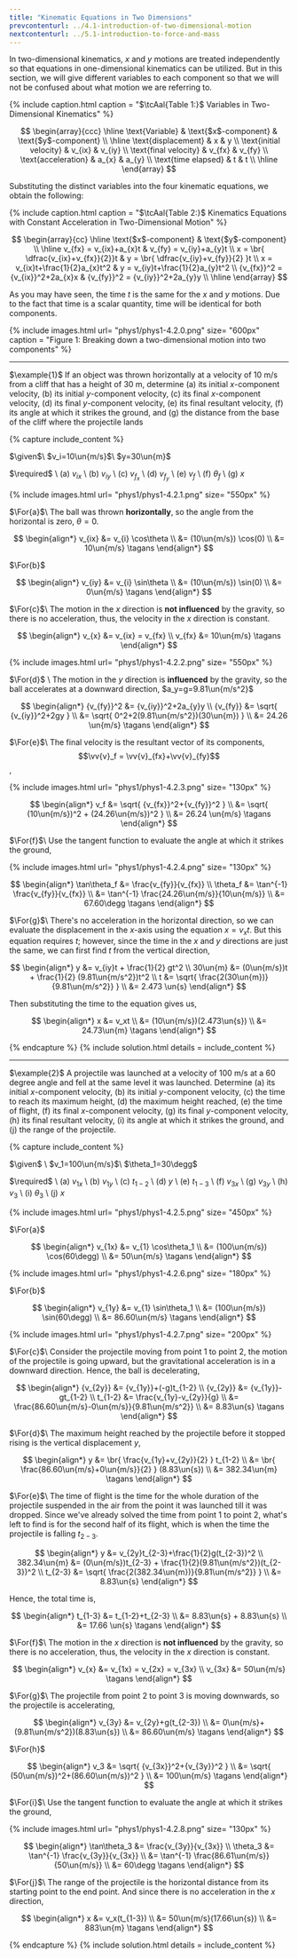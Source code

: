 ```yaml
---
title: "Kinematic Equations in Two Dimensions"
prevcontenturl: ../4.1-introduction-of-two-dimensional-motion
nextcontenturl: ../5.1-introduction-to-force-and-mass
---
```





In two-dimensional kinematics, $x$ and $y$ motions are treated independently so that equations in one-dimensional kinematics can be utilized. But in this section, we will give different variables to each component so that we will not be confused about what motion we are referring to.

{% include caption.html 
    caption = "$\tcAal{Table 1:}$ Variables in Two-Dimensional Kinematics"
%}

$$
\begin{array}{ccc}
	\hline
	\text{Variable} & \text{$x$-component} & \text{$y$-component} \\
	\hline
	\text{displacement}	    & x		    & y \\
	\text{initial velocity}	& v_{ix}	& v_{iy} \\
	\text{final velocity}	& v_{fx}	& v_{fy} \\
	\text{acceleration}	    & a_{x}		& a_{y} \\
	\text{time elapsed}	    & t			& t	 \\
	\hline
\end{array}
$$





Substituting the distinct variables into the four kinematic equations, we obtain the following: 


{% include caption.html 
    caption = "$\tcAal{Table 2:}$ Kinematics Equations with Constant Acceleration in Two-Dimensional Motion"
%}

$$
\begin{array}{cc}
	\hline
	\text{$x$-component} & \text{$y$-component} \\
	\hline
	v_{fx} = v_{ix}+a_{x}t			    & v_{fy} = v_{iy}+a_{y}t	\\
	x = \br{ \dfrac{v_{ix}+v_{fx}}{2}}t 	& y = \br{ \dfrac{v_{iy}+v_{fy}}{2} }t \\
	x = v_{ix}t+\frac{1}{2}a_{x}t^2	    & y = v_{iy}t+\frac{1}{2}a_{y}t^2 \\
	{v_{fx}}^2 = {v_{ix}}^2+2a_{x}x	    & {v_{fy}}^2 = {v_{iy}}^2+2a_{y}y \\	
	\hline
\end{array}
$$







As you may have seen, the time $t$ is the same for the $x$ and $y$ motions. Due to the fact that time is a scalar quantity, time will be identical for both components.




{% include images.html 
    url= "phys1/phys1-4.2.0.png" 
    size= "600px"
    caption = "Figure 1: Breaking down a two-dimensional motion into two components"
%}


---
$\example{1}$
If an object was thrown horizontally at a velocity of 10 m/s from a cliff that has a height of 30 m, determine (a) its initial $x$-component velocity,  (b)  its  initial  $y$-component  velocity,  (c)  its  final  $x$-component velocity, (d) its final $y$-component velocity, (e) its final resultant velocity, (f) its angle at which it strikes the ground, and (g) the distance from the base of the cliff where the projectile lands

{% capture include_content %}

$\given$\\
$v_i=10\un{m/s}$\\
$y=30\un{m}$


$\required$ \\
(a) $v_{ix}$ \\
(b) $v_{iy}$ \\
(c) $v_{f_x}$ \\
(d) $v_{f_y}$ \\
(e) $v_{f}$ \\
(f) $\theta_f$ \\
(g) $x$


{% include images.html 
    url= "phys1/phys1-4.2.1.png" 
    size= "550px"
%}

$\For{a}$\\
The ball was thrown **horizontally**, so the angle from the horizontal is zero, $\theta=0$.

$$
\begin{align*}
	v_{ix} &= v_{i} \cos\theta \\
	&= (10\un{m/s}) \cos(0) \\
	&= 10\un{m/s}		\tagans
\end{align*}
$$

$\For{b}$

$$
\begin{align*}
	v_{iy} &= v_{i} \sin\theta \\
	&= (10\un{m/s}) \sin(0) \\
	&= 0\un{m/s}		\tagans
\end{align*}
$$



$\For{c}$\\
The motion in the $x$ direction is **not influenced** by the gravity, so there is no acceleration, thus, the velocity in the $x$ direction is constant.

$$
\begin{align*}
	v_{x} &= v_{ix} = v_{fx} \\
	v_{fx} &= 10\un{m/s}	\tagans
\end{align*}
$$

{% include images.html 
    url= "phys1/phys1-4.2.2.png" 
    size= "550px"
%}




$\For{d}$ \\
The motion in the $y$ direction is **influenced** by the gravity, so the ball accelerates at a downward direction, $a_y=g=9.81\un{m/s^2}$

$$
\begin{align*}
	{v_{fy}}^2 &= {v_{iy}}^2+2a_{y}y \\
	{v_{fy}} &= \sqrt{ {v_{iy}}^2+2gy } \\
	&= \sqrt{ 0^2+2(9.81\un{m/s^2})(30\un{m}) } \\
	&= 24.26 \un{m/s}		\tagans
\end{align*}
$$



$\For{e}$\\
The final velocity is the resultant vector of its components, $$\vv{v}_f = \vv{v}_{fx}+\vv{v}_{fy}$$,

{% include images.html 
    url= "phys1/phys1-4.2.3.png" 
    size= "130px"
%}

$$
\begin{align*}
	v_f &= \sqrt{ {v_{fx}}^2+{v_{fy}}^2 } \\
	&= \sqrt{ (10\un{m/s})^2 + (24.26\un{m/s})^2 } \\
	&=  26.24 \un{m/s} 	\tagans
\end{align*}
$$



$\For{f}$\\
Use the tangent function to evaluate the angle at which it strikes the ground,

{% include images.html 
    url= "phys1/phys1-4.2.4.png" 
    size= "130px"
%}

$$
\begin{align*}
	\tan\theta_f &= \frac{v_{fy}}{v_{fx}} \\
	\theta_f &= \tan^{-1} \frac{v_{fy}}{v_{fx}} \\
	&= \tan^{-1} \frac{24.26\un{m/s}}{10\un{m/s}} \\
	&= 67.60\degg		\tagans
\end{align*}
$$


$\For{g}$\\
There's no acceleration in the horizontal direction, so we can evaluate the displacement in the $x$-axis using the equation $x=v_xt$. But this equation requires $t$; however, since the time in the $x$ and $y$ directions are just the same, we can first find $t$ from the vertical direction,

$$
\begin{align*}
	y &= v_{iy}t + \frac{1}{2} gt^2 \\
	30\un{m} &= (0\un{m/s})t + \frac{1}{2} (9.81\un{m/s^2})t^2 \\
	t &= \sqrt{ \frac{2(30\un{m})}{9.81\un{m/s^2}} } \\
	&= 2.473 \un{s}
\end{align*}
$$

Then substituting the time to the equation gives us,

$$
\begin{align*}
	x &= v_xt \\
	&= (10\un{m/s})(2.473\un{s}) \\
	&= 24.73\un{m}		\tagans
\end{align*}
$$


{% endcapture %}
{% include solution.html details = include_content %}


















---
$\example{2}$
A projectile was launched at a velocity of 100 m/s at a 60 degree angle and fell at the same level it was launched. Determine 
(a) its initial $x$-component velocity, 
(b) its initial $y$-component velocity, 
(c) the time to reach its maximum height, 
(d) the maximum height reached, 
(e) the time of flight, 
(f) its final $x$-component velocity, 
(g) its final $y$-component velocity, 
(h) its final resultant velocity, 
(i) its angle at which it strikes the ground, and 
(j) the range of the projectile.

{% capture include_content %}

$\given$ \\
$v_1=100\un{m/s}$\\
$\theta_1=30\degg$

$\required$ \\
(a) $v_{1x}$ \\
(b) $v_{1y}$ \\
(c) $t_{1-2}$ \\
(d) $y$ \\
(e) $t_{1-3}$ \\
(f) $v_{3x}$ \\
(g) $v_{3y}$ \\
(h) $v_{3}$ \\
(i) $\theta_3$ \\
(j) $x$

{% include images.html 
    url= "phys1/phys1-4.2.5.png" 
    size= "450px"
%}

$\For{a}$

$$
\begin{align*}
	v_{1x} &= v_{1} \cos\theta_1 \\
	&= (100\un{m/s}) \cos(60\degg) \\
	&= 50\un{m/s}		\tagans
\end{align*}
$$

{% include images.html 
    url= "phys1/phys1-4.2.6.png" 
    size= "180px"
%}


$\For{b}$

$$
\begin{align*}
	v_{1y} &= v_{1} \sin\theta_1 \\
	&= (100\un{m/s}) \sin(60\degg) \\
	&= 86.60\un{m/s}		\tagans
\end{align*}
$$

{% include images.html 
    url= "phys1/phys1-4.2.7.png" 
    size= "200px"
%}



$\For{c}$\\
Consider the projectile moving from point 1 to point 2, the motion of the projectile is going upward, but the gravitational acceleration is in a downward direction. Hence, the ball is decelerating, 

$$
\begin{align*}
	{v_{2y}} &= {v_{1y}}+(-g)t_{1-2} \\
	{v_{2y}} &= {v_{1y}}-gt_{1-2} \\
	t_{1-2} &= \frac{v_{1y}-v_{2y}}{g} \\
	&= \frac{86.60\un{m/s}-0\un{m/s}}{9.81\un{m/s^2}} \\
	&= 8.83\un{s}		\tagans
\end{align*}
$$

$\For{d}$\\
The maximum height reached by the projectile before it stopped rising is the vertical displacement $y$,

$$
\begin{align*}
	y &= \br{ \frac{v_{1y}+v_{2y}}{2} } t_{1-2} \\
	&= \br{ \frac{86.60\un{m/s}+0\un{m/s}}{2} } (8.83\un{s}) \\
	&= 382.34\un{m}	\tagans
\end{align*}
$$

$\For{e}$\\
The time of flight is the time for the whole duration of the projectile suspended in the air from the point it was launched till it was dropped. Since we've already solved the time from point 1 to point 2, what's left to find is for the second half of its flight, which is when the time the projectile is falling $t_{2-3}$.

$$
\begin{align*}
	y &= v_{2y}t_{2-3}+\frac{1}{2}g(t_{2-3})^2 \\
	382.34\un{m} &= (0\un{m/s})t_{2-3} + \frac{1}{2}(9.81\un{m/s^2})(t_{2-3})^2 \\
	t_{2-3} &= \sqrt{ \frac{2(382.34\un{m})}{9.81\un{m/s^2}} } \\
	&= 8.83\un{s}	
\end{align*}
$$

Hence, the total time is,

$$
\begin{align*}
	t_{1-3} &= t_{1-2}+t_{2-3} \\
	&= 8.83\un{s} + 8.83\un{s} \\
	&= 17.66 \un{s}		\tagans
\end{align*}
$$


$\For{f}$\\
The motion in the $x$ direction is **not influenced** by the gravity, so there is no acceleration, thus, the velocity in the $x$ direction is constant.

$$
\begin{align*}
	v_{x} &= v_{1x} = v_{2x} = v_{3x} \\
	v_{3x} &= 50\un{m/s}	\tagans
\end{align*}
$$


$\For{g}$\\
The projectile from point 2 to point 3 is moving downwards, so the projectile is accelerating,

$$
\begin{align*}
	v_{3y} &= v_{2y}+g(t_{2-3}) \\
	&= 0\un{m/s}+(9.81\un{m/s^2})(8.83\un{s}) \\
	&= 86.60\un{m/s}        \tagans
\end{align*}
$$



$\For{h}$

$$
\begin{align*}
	v_3 &= \sqrt{ {v_{3x}}^2+{v_{3y}}^2 } \\
	&= \sqrt{ (50\un{m/s})^2+(86.60\un{m/s})^2 } \\
	&= 100\un{m/s}		\tagans
\end{align*} 
$$

$\For{i}$\\
Use the tangent function to evaluate the angle at which it strikes the ground,

{% include images.html 
    url= "phys1/phys1-4.2.8.png" 
    size= "130px"
%}

$$
\begin{align*}
	\tan\theta_3 &= \frac{v_{3y}}{v_{3x}} \\
	\theta_3 &= \tan^{-1} \frac{v_{3y}}{v_{3x}} \\
	&= \tan^{-1} \frac{86.61\un{m/s}}{50\un{m/s}} \\
	&= 60\degg		\tagans
\end{align*}
$$


$\For{j}$\\
The range of the projectile is the horizontal distance from its starting point to the end point. And since there is no acceleration in the $x$ direction,

$$
\begin{align*}
	x &= v_x(t_{1-3}) \\
	&= 50\un{m/s}(17.66\un{s}) \\
	&= 883\un{m}		\tagans
\end{align*}
$$

{% endcapture %}
{% include solution.html details = include_content %}